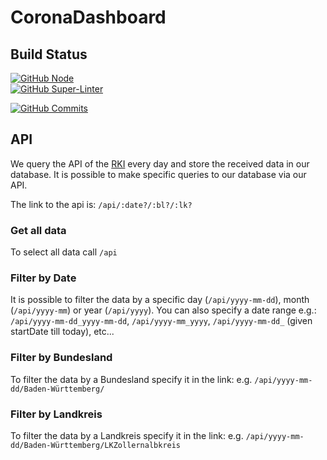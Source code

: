 # CoronaDashboard

## Build Status
[![GitHub Node](https://github.com/FelixGeisler/CoronaDashboard/workflows/Node.js%20CI/badge.svg)](https://github.com/actions/starter-workflows)  
[![GitHub Super-Linter](https://github.com/FelixGeisler/CoronaDashboard/workflows/Lint%20Code%20Base/badge.svg)](https://github.com/marketplace/actions/super-linter)

[![GitHub Commits](https://img.shields.io/github/commit-activity/w/FelixGeisler/CoronaDashboard)](https://github.com/FelixGeisler/CoronaDashboard/commits/main)

## API
We query the API of the [RKI](https://npgeo-corona-npgeo-de.hub.arcgis.com/datasets/917fc37a709542548cc3be077a786c17_0) every day and store the received data in our database. It is possible to make specific queries to our database via our API. 

The link to the api is: `/api/:date?/:bl?/:lk?`

### Get all data
To select all data call `/api`

### Filter by Date
It is possible to filter the data by a specific day (`/api/yyyy-mm-dd`), month (`/api/yyyy-mm`) or year (`/api/yyyy`).
You can also specify a date range e.g.: `/api/yyyy-mm-dd_yyyy-mm-dd`, `/api/yyyy-mm_yyyy`, `/api/yyyy-mm-dd_` (given startDate till today), etc...

### Filter by Bundesland
To filter the data by a Bundesland specify it in the link: e.g. `/api/yyyy-mm-dd/Baden-Württemberg/`

### Filter by Landkreis
To filter the data by a Landkreis specify it in the link: e.g. `/api/yyyy-mm-dd/Baden-Württemberg/LKZollernalbkreis`
